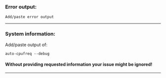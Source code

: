 ### Error output:
```text
Add/paste error output
```
---

### System information:

Add/paste output of:

```
auto-cpufreq --debug
```

#### Without providing requested information your issue might be ignored!

---
